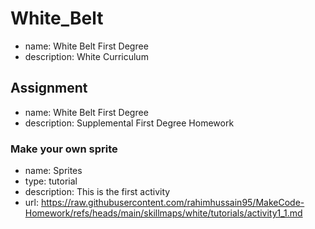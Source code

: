 # White_Belt
* name: White Belt First Degree
* description: White Curriculum

## Assignment
* name: White Belt First Degree
* description: Supplemental First Degree Homework

### Make your own sprite
* name: Sprites
* type: tutorial
* description: This is the first activity
* url: https://raw.githubusercontent.com/rahimhussain95/MakeCode-Homework/refs/heads/main/skillmaps/white/tutorials/activity1_1.md